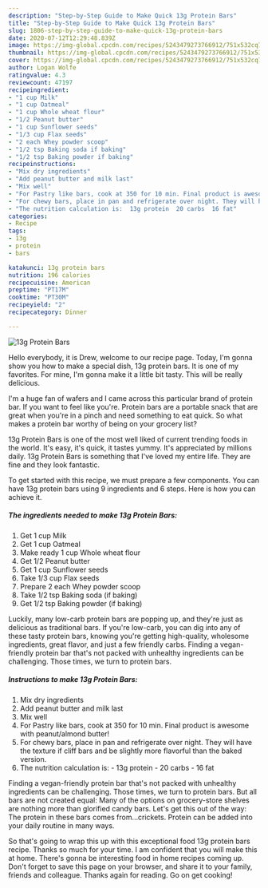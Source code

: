 ```yaml
---
description: "Step-by-Step Guide to Make Quick 13g Protein Bars"
title: "Step-by-Step Guide to Make Quick 13g Protein Bars"
slug: 1806-step-by-step-guide-to-make-quick-13g-protein-bars
date: 2020-07-12T12:29:48.839Z
image: https://img-global.cpcdn.com/recipes/5243479273766912/751x532cq70/13g-protein-bars-recipe-main-photo.jpg
thumbnail: https://img-global.cpcdn.com/recipes/5243479273766912/751x532cq70/13g-protein-bars-recipe-main-photo.jpg
cover: https://img-global.cpcdn.com/recipes/5243479273766912/751x532cq70/13g-protein-bars-recipe-main-photo.jpg
author: Logan Wolfe
ratingvalue: 4.3
reviewcount: 47197
recipeingredient:
- "1 cup Milk"
- "1 cup Oatmeal"
- "1 cup Whole wheat flour"
- "1/2 Peanut butter"
- "1 cup Sunflower seeds"
- "1/3 cup Flax seeds"
- "2 each Whey powder scoop"
- "1/2 tsp Baking soda if baking"
- "1/2 tsp Baking powder if baking"
recipeinstructions:
- "Mix dry ingredients"
- "Add peanut butter and milk last"
- "Mix well"
- "For Pastry like bars, cook at 350 for 10 min. Final product is awesome with peanut/almond butter!"
- "For chewy bars, place in pan and refrigerate over night. They will have the texture if cliff bars and be slightly more flavorful than the baked version."
- "The nutrition calculation is:  13g protein  20 carbs  16 fat"
categories:
- Recipe
tags:
- 13g
- protein
- bars

katakunci: 13g protein bars 
nutrition: 196 calories
recipecuisine: American
preptime: "PT17M"
cooktime: "PT30M"
recipeyield: "2"
recipecategory: Dinner

---
```



![13g Protein Bars](https://img-global.cpcdn.com/recipes/5243479273766912/751x532cq70/13g-protein-bars-recipe-main-photo.jpg)

Hello everybody, it is Drew, welcome to our recipe page. Today, I'm gonna show you how to make a special dish, 13g protein bars. It is one of my favorites. For mine, I'm gonna make it a little bit tasty. This will be really delicious.

I&#39;m a huge fan of wafers and I came across this particular brand of protein bar. If you want to feel like you&#39;re. Protein bars are a portable snack that are great when you&#39;re in a pinch and need something to eat quick. So what makes a protein bar worthy of being on your grocery list?

13g Protein Bars is one of the most well liked of current trending foods in the world. It's easy, it's quick, it tastes yummy. It's appreciated by millions daily. 13g Protein Bars is something that I've loved my entire life. They are fine and they look fantastic.


To get started with this recipe, we must prepare a few components. You can have 13g protein bars using 9 ingredients and 6 steps. Here is how you can achieve it.

<!--inarticleads1-->

##### The ingredients needed to make 13g Protein Bars:

1. Get 1 cup Milk
1. Get 1 cup Oatmeal
1. Make ready 1 cup Whole wheat flour
1. Get 1/2 Peanut butter
1. Get 1 cup Sunflower seeds
1. Take 1/3 cup Flax seeds
1. Prepare 2 each Whey powder scoop
1. Take 1/2 tsp Baking soda (if baking)
1. Get 1/2 tsp Baking powder (if baking)


Luckily, many low-carb protein bars are popping up, and they&#39;re just as delicious as traditional bars. If you&#39;re low-carb, you can dig into any of these tasty protein bars, knowing you&#39;re getting high-quality, wholesome ingredients, great flavor, and just a few friendly carbs. Finding a vegan-friendly protein bar that&#39;s not packed with unhealthy ingredients can be challenging. Those times, we turn to protein bars. 

<!--inarticleads2-->

##### Instructions to make 13g Protein Bars:

1. Mix dry ingredients
1. Add peanut butter and milk last
1. Mix well
1. For Pastry like bars, cook at 350 for 10 min. Final product is awesome with peanut/almond butter!
1. For chewy bars, place in pan and refrigerate over night. They will have the texture if cliff bars and be slightly more flavorful than the baked version.
1. The nutrition calculation is:  - 13g protein  - 20 carbs  - 16 fat


Finding a vegan-friendly protein bar that&#39;s not packed with unhealthy ingredients can be challenging. Those times, we turn to protein bars. But all bars are not created equal: Many of the options on grocery-store shelves are nothing more than glorified candy bars. Let&#39;s get this out of the way: The protein in these bars comes from…crickets. Protein can be added into your daily routine in many ways. 

So that's going to wrap this up with this exceptional food 13g protein bars recipe. Thanks so much for your time. I am confident that you will make this at home. There's gonna be interesting food in home recipes coming up. Don't forget to save this page on your browser, and share it to your family, friends and colleague. Thanks again for reading. Go on get cooking!

